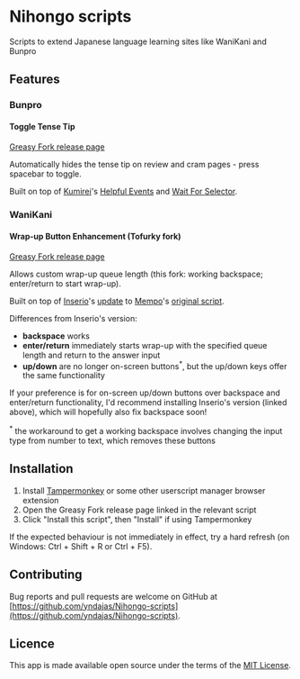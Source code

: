# Nihongo scripts

Scripts to extend Japanese language learning sites like WaniKani and Bunpro

## Features

### Bunpro

#### Toggle Tense Tip

#### 

[Greasy Fork release page](https://greasyfork.org/en/scripts/435322-bunpro-toggle-tense-tip)

Automatically hides the tense tip on review and cram pages - press spacebar to toggle.

Built on top of [Kumirei](https://github.com/Kumirei)'s [Helpful Events](https://github.com/Kumirei/Userscripts/tree/main/Bunpro/Helpful%20Events) and [Wait For Selector](https://github.com/Kumirei/Userscripts/tree/main/Other%20Websites/None/Wait%20For%20Selector).

### WaniKani

#### Wrap-up Button Enhancement (Tofurky fork)

[Greasy Fork release page](https://greasyfork.org/en/scripts/435324-wanikani-wrap-up-button-enhancement-tofurky-fork)

Allows custom wrap-up queue length (this fork: working backspace; enter/return to start wrap-up).

Built on top of [Inserio](https://greasyfork.org/en/users/11878-inserio)'s [update](https://greasyfork.org/en/scripts/389387-wanikani-wrap-up-button-enhancement) to [Mempo](https://greasyfork.org/en/users/13665-mempo)'s [original script](https://greasyfork.org/en/scripts/24928-wanikani-wrap-up-button-enhancement).

Differences from Inserio's version:
- **backspace** works
- **enter/return** immediately starts wrap-up with the specified queue length and return to the answer input
- **up/down** are no longer on-screen buttons<sup>*</sup>, but the up/down keys offer the same functionality

If your preference is for on-screen up/down buttons over backspace and enter/return functionality, I'd recommend installing Inserio's version (linked above), which will hopefully also fix backspace soon!

<sup>*</sup> the workaround to get a working backspace involves changing the input type from number to text, which removes these buttons

## Installation

1. Install [Tampermonkey](https://www.tampermonkey.net) or some other userscript manager browser extension
2. Open the Greasy Fork release page linked in the relevant script
3. Click "Install this script", then "Install" if using Tampermonkey

If the expected behaviour is not immediately in effect, try a hard refresh (on Windows: Ctrl + Shift + R or Ctrl + F5).

## Contributing

Bug reports and pull requests are welcome on GitHub at [https://github.com/yndajas/Nihongo-scripts](https://github.com/yndajas/Nihongo-scripts).

## Licence

This app is made available open source under the terms of the [MIT License](https://opensource.org/licenses/MIT).
